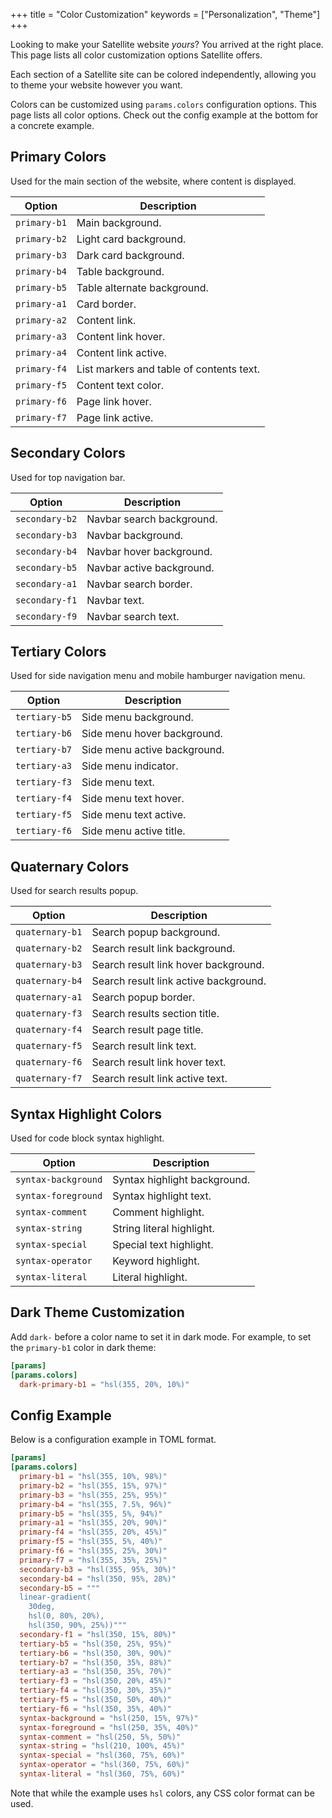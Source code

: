 +++
title = "Color Customization"
keywords = ["Personalization", "Theme"]
+++

Looking to make your Satellite website _yours_?
You arrived at the right place.
This page lists all color customization options Satellite offers.

Each section of a Satellite site can be colored independently, allowing you to
theme your website however you want.

Colors can be customized using `params.colors` configuration options.
This page lists all color options.
Check out the config example at the bottom for a concrete example.

## Primary Colors

Used for the main section of the website, where content is displayed.

| Option       | Description                              |
| ------------ | ---------------------------------------- |
| `primary-b1` | Main background.                         |
| `primary-b2` | Light card background.                   |
| `primary-b3` | Dark card background.                    |
| `primary-b4` | Table background.                        |
| `primary-b5` | Table alternate background.              |
| `primary-a1` | Card border.                             |
| `primary-a2` | Content link.                            |
| `primary-a3` | Content link hover.                      |
| `primary-a4` | Content link active.                     |
| `primary-f4` | List markers and table of contents text. |
| `primary-f5` | Content text color.                      |
| `primary-f6` | Page link hover.                         |
| `primary-f7` | Page link active.                        |

## Secondary Colors

Used for top navigation bar.

| Option         | Description               |
| -------------- | ------------------------- |
| `secondary-b2` | Navbar search background. |
| `secondary-b3` | Navbar background.        |
| `secondary-b4` | Navbar hover background.  |
| `secondary-b5` | Navbar active background. |
| `secondary-a1` | Navbar search border.     |
| `secondary-f1` | Navbar text.              |
| `secondary-f9` | Navbar search text.       |

## Tertiary Colors

Used for side navigation menu and mobile hamburger navigation menu.

| Option        | Description                  |
| ------------- | ---------------------------- |
| `tertiary-b5` | Side menu background.        |
| `tertiary-b6` | Side menu hover background.  |
| `tertiary-b7` | Side menu active background. |
| `tertiary-a3` | Side menu indicator.         |
| `tertiary-f3` | Side menu text.              |
| `tertiary-f4` | Side menu text hover.        |
| `tertiary-f5` | Side menu text active.       |
| `tertiary-f6` | Side menu active title.      |

## Quaternary Colors

Used for search results popup.

| Option          | Description                           |
| --------------- | ------------------------------------- |
| `quaternary-b1` | Search popup background.              |
| `quaternary-b2` | Search result link background.        |
| `quaternary-b3` | Search result link hover background.  |
| `quaternary-b4` | Search result link active background. |
| `quaternary-a1` | Search popup border.                  |
| `quaternary-f3` | Search results section title.         |
| `quaternary-f4` | Search result page title.             |
| `quaternary-f5` | Search result link text.              |
| `quaternary-f6` | Search result link hover text.        |
| `quaternary-f7` | Search result link active text.       |

## Syntax Highlight Colors

Used for code block syntax highlight.

| Option              | Description                  |
| ------------------- | ---------------------------- |
| `syntax-background` | Syntax highlight background. |
| `syntax-foreground` | Syntax highlight text.       |
| `syntax-comment`    | Comment highlight.           |
| `syntax-string`     | String literal highlight.    |
| `syntax-special`    | Special text highlight.      |
| `syntax-operator`   | Keyword highlight.           |
| `syntax-literal`    | Literal highlight.           |

## Dark Theme Customization

Add `dark-` before a color name to set it in dark mode.
For example, to set the `primary-b1` color in dark theme:

```toml
[params]
[params.colors]
  dark-primary-b1 = "hsl(355, 20%, 10%)"
```

## Config Example

Below is a configuration example in TOML format.

```toml
[params]
[params.colors]
  primary-b1 = "hsl(355, 10%, 98%)"
  primary-b2 = "hsl(355, 15%, 97%)"
  primary-b3 = "hsl(355, 25%, 95%)"
  primary-b4 = "hsl(355, 7.5%, 96%)"
  primary-b5 = "hsl(355, 5%, 94%)"
  primary-a1 = "hsl(355, 20%, 90%)"
  primary-f4 = "hsl(355, 20%, 45%)"
  primary-f5 = "hsl(355, 5%, 40%)"
  primary-f6 = "hsl(355, 25%, 30%)"
  primary-f7 = "hsl(355, 35%, 25%)"
  secondary-b3 = "hsl(355, 95%, 30%)"
  secondary-b4 = "hsl(350, 95%, 28%)"
  secondary-b5 = """
  linear-gradient(
    30deg,
    hsl(0, 80%, 20%),
    hsl(350, 90%, 25%))"""
  secondary-f1 = "hsl(350, 15%, 80%)"
  tertiary-b5 = "hsl(350, 25%, 95%)"
  tertiary-b6 = "hsl(350, 30%, 90%)"
  tertiary-b7 = "hsl(350, 35%, 88%)"
  tertiary-a3 = "hsl(350, 35%, 70%)"
  tertiary-f3 = "hsl(350, 20%, 45%)"
  tertiary-f4 = "hsl(350, 30%, 35%)"
  tertiary-f5 = "hsl(350, 50%, 40%)"
  tertiary-f6 = "hsl(350, 35%, 40%)"
  syntax-background = "hsl(250, 15%, 97%)"
  syntax-foreground = "hsl(250, 35%, 40%)"
  syntax-comment = "hsl(250, 5%, 50%)"
  syntax-string = "hsl(210, 100%, 45%)"
  syntax-special = "hsl(360, 75%, 60%)"
  syntax-operator = "hsl(360, 75%, 60%)"
  syntax-literal = "hsl(360, 75%, 60%)"
```

Note that while the example uses `hsl` colors, any CSS color format can be used.
